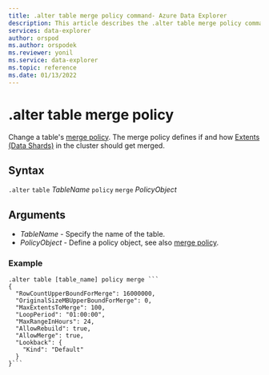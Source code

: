 ```yaml
---
title: .alter table merge policy command- Azure Data Explorer
description: This article describes the .alter table merge policy command in Azure Data Explorer.
services: data-explorer
author: orspod
ms.author: orspodek
ms.reviewer: yonil
ms.service: data-explorer
ms.topic: reference
ms.date: 01/13/2022
---
```

# .alter table merge policy

Change a table's [merge policy](mergepolicy.md). The merge policy defines if and how [Extents (Data Shards)](../management/extents-overview.md) in the cluster should get merged. 

## Syntax

`.alter` `table` *TableName* `policy` `merge` *PolicyObject* 

## Arguments

- *TableName* - Specify the name of the table. 
- *PolicyObject* - Define a policy object, see also [merge policy](mergepolicy.md).

### Example

```kusto
.alter table [table_name] policy merge ```
{
  "RowCountUpperBoundForMerge": 16000000,
  "OriginalSizeMBUpperBoundForMerge": 0,
  "MaxExtentsToMerge": 100,
  "LoopPeriod": "01:00:00",
  "MaxRangeInHours": 24,
  "AllowRebuild": true,
  "AllowMerge": true,
  "Lookback": {
    "Kind": "Default"
  }
}```
```